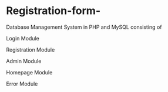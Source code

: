 # Registration-form-

Database Management System in PHP and MySQL consisting of

Login Module

Registration Module

Admin Module

Homepage Module

Error Module













